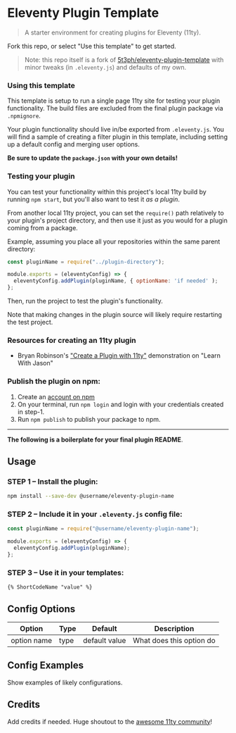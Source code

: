 # Eleventy Plugin Template

> A starter environment for creating plugins for Eleventy (11ty).

Fork this repo, or select "Use this template" to get started.

> Note: this repo itself is a fork of [5t3ph/eleventy-plugin-template](https://github.com/5t3ph/eleventy-plugin-template) with minor tweaks (in `.eleventy.js`) and defaults of my own.

### Using this template

This template is setup to run a single page 11ty site for testing your plugin functionality. The build files are excluded from the final plugin package via `.npmignore`.

Your plugin functionality should live in/be exported from `.eleventy.js`. You will find a sample of creating a filter plugin in this template, including setting up a default config and merging user options.

**Be sure to update the `package.json` with your own details!**

### Testing your plugin

You can test your functionality within this project's local 11ty build by running `npm start`, but you'll also want to test it _as a plugin_.

From another local 11ty project, you can set the `require()` path relatively to your plugin's project directory, and then use it just as you would for a plugin coming from a package.

Example, assuming you place all your repositories within the same parent directory:

```js
const pluginName = require("../plugin-directory");

module.exports = (eleventyConfig) => {
  eleventyConfig.addPlugin(pluginName, { optionName: 'if needed' );
};
```

Then, run the project to test the plugin's functionality.

Note that making changes in the plugin source will likely require restarting the test project.

### Resources for creating an 11ty plugin

- Bryan Robinson's ["Create a Plugin with 11ty"](https://www.youtube.com/watch?v=aO-NFFKjnnE) demonstration on "Learn With Jason"

### Publish the plugin on npm:

1. Create an [account on npm](https://www.npmjs.com/)
2. On your terminal, run `npm login` and login with your credentials created in step-1.
3. Run `npm publish` to publish your package to npm.

---

**The following is a boilerplate for your final plugin README**.

## Usage

### STEP 1 – Install the plugin:

```bash
npm install --save-dev @username/eleventy-plugin-name
```

### STEP 2 – Include it in your `.eleventy.js` config file:

```js
const pluginName = require("@username/eleventy-plugin-name");

module.exports = (eleventyConfig) => {
  eleventyConfig.addPlugin(pluginName);
};
```

### STEP 3 – Use it in your templates:

```njk
{% ShortCodeName "value" %}
```

## Config Options

| Option      | Type    | Default       | Description              |
| ----------- | ------- | ------------- |--------------------------|
| option name | type    | default value | What does this option do |

## Config Examples

Show examples of likely configurations.

## Credits

Add credits if needed. Huge shoutout to the [awesome 11ty community](https://twitter.com/eleven_ty)!
